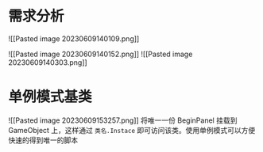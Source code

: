 # 需求分析
![[Pasted image 20230609140109.png]]

![[Pasted image 20230609140152.png]]
![[Pasted image 20230609140303.png]]

# 单例模式基类
![[Pasted image 20230609153257.png]]
将唯一一份 BeginPanel 挂载到 GameObject 上，这样通过 `类名.Instace` 即可访问该类。使用单例模式可以方便快速的得到唯一的脚本